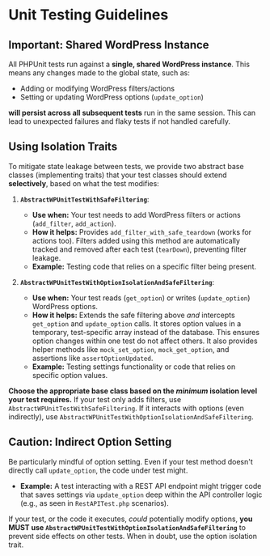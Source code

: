 # Unit Testing Guidelines

## Important: Shared WordPress Instance

All PHPUnit tests run against a **single, shared WordPress instance**. This means any changes made to the global state, such as:

*   Adding or modifying WordPress filters/actions
*   Setting or updating WordPress options (`update_option`)

**will persist across all subsequent tests** run in the same session. This can lead to unexpected failures and flaky tests if not handled carefully.

## Using Isolation Traits

To mitigate state leakage between tests, we provide two abstract base classes (implementing traits) that your test classes should extend **selectively**, based on what the test modifies:

1.  **`AbstractWPUnitTestWithSafeFiltering`**:
    *   **Use when:** Your test needs to add WordPress filters or actions (`add_filter`, `add_action`).
    *   **How it helps:** Provides `add_filter_with_safe_teardown` (works for actions too). Filters added using this method are automatically tracked and removed after each test (`tearDown`), preventing filter leakage.
    *   **Example:** Testing code that relies on a specific filter being present.

2.  **`AbstractWPUnitTestWithOptionIsolationAndSafeFiltering`**:
    *   **Use when:** Your test reads (`get_option`) or writes (`update_option`) WordPress options.
    *   **How it helps:** Extends the safe filtering above *and* intercepts `get_option` and `update_option` calls. It stores option values in a temporary, test-specific array instead of the database. This ensures option changes within one test do not affect others. It also provides helper methods like `mock_set_option`, `mock_get_option`, and assertions like `assertOptionUpdated`.
    *   **Example:** Testing settings functionality or code that relies on specific option values.

**Choose the appropriate base class based on the *minimum* isolation level your test requires.** If your test only adds filters, use `AbstractWPUnitTestWithSafeFiltering`. If it interacts with options (even indirectly), use `AbstractWPUnitTestWithOptionIsolationAndSafeFiltering`.

## Caution: Indirect Option Setting

Be particularly mindful of option setting. Even if your test method doesn't directly call `update_option`, the code under test might.

*   **Example:** A test interacting with a REST API endpoint might trigger code that saves settings via `update_option` deep within the API controller logic (e.g., as seen in `RestAPITest.php` scenarios).

If your test, or the code it executes, *could* potentially modify options, **you MUST use `AbstractWPUnitTestWithOptionIsolationAndSafeFiltering`** to prevent side effects on other tests. When in doubt, use the option isolation trait.
